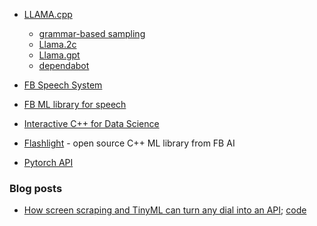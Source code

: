 

* [LLAMA.cpp](https://github.com/ggerganov/llama.cpp/pull/1642)
  * [grammar-based sampling](https://github.com/ggerganov/llama.cpp/pull/1773/commits)
  * [Llama.2c](https://github.com/karpathy/llama2.c)
  * [Llama.gpt](https://github.com/getumbrel/llama-gpt)
  * [dependabot](https://github.com/serge-chat/serge)
* [FB Speech System](https://code.fb.com/ai-research/wav2letter/)

* [FB ML library for speech](https://github.com/facebookresearch/flashlight)

* [Interactive C++ for Data Science](https://blog.llvm.org/posts/2020-12-21-interactive-cpp-for-data-science/)
* [Flashlight](https://ai.facebook.com/blog/flashlight-fast-and-flexible-machine-learning-in-c-plus-plus/) - open source C++ ML library from FB AI
* [Pytorch API](https://pytorch.org/cppdocs/)

### Blog posts

* [How screen scraping and TinyML can turn any dial into an API](https://petewarden.com/2021/02/28/how-screen-scraping-and-tinyml-can-turn-any-dial-into-an-api/); [code](https://github.com/jomjol/AI-on-the-edge-device)

